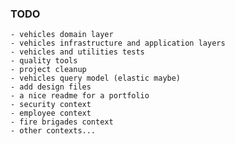 ### TODO
    - vehicles domain layer
    - vehicles infrastructure and application layers
    - vehicles and utilities tests
    - quality tools
    - project cleanup
    - vehicles query model (elastic maybe)
    - add design files
    - a nice readme for a portfolio
    - security context
    - employee context
    - fire brigades context
    - other contexts...
